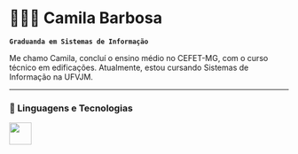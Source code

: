 # 👩🏾‍💻 Camila Barbosa

**`Graduanda em Sistemas de Informação`**

Me chamo Camila, concluí o ensino médio no CEFET-MG, com o curso técnico em edificações. Atualmente, estou cursando Sistemas de Informação na UFVJM. 

<p align="left">
   

---

### 🤖 Linguagens e Tecnologias


<img src="https://cdn.jsdelivr.net/gh/devicons/devicon/icons/java/java-original.svg" width="40" height="40"/>


